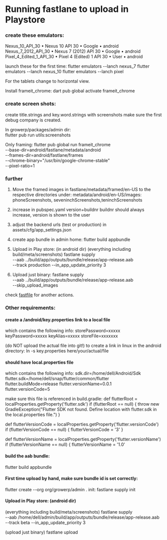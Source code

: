 # Running fastlane to upload in Playstore

### create these emulators:

Nexus_10_API_30         • Nexus 10 API 30           • Google • android
Nexus_7_2012_API_30     • Nexus 7 (2012) API 30     • Google • android
Pixel_4_Edited_1_API_30 • Pixel 4 (Edited) 1 API 30 • User   • android

launch these for the first time:
flutter emulators --lanch nexus_7
flutter emulators --lanch nexus_10
flutter emulators --lanch pixel

For the tablets change to horizontal view.

Install frameit_chrome: dart pub global activate frameit_chrome

### create screen shots:
create title.strings and key.word.strings with screenshots
make sure the first debug company is created.

In growerp/packages/admin dir:  
flutter pub run utils:screenshots

Only framing:
flutter pub global run frameit_chrome \
    --base-dir=android/fastlane/metadata/android \
    --frames-dir=android/fastlane/frames \
    --chrome-binary="/usr/bin/google-chrome-stable" \
    --pixel-ratio=1

### further
1. Move the framed images in fastlane/metadata/framed/en-US to the respective directories under: metadata/android/en-US/images: phoneScreenshots, seveninchScreenshots,teninchScreenshots 
2. increase in pubspec.yaml version+buildnr
    buildnr should always increase, version is shown to the user
3. adjust the backend urls (test or production)
    in assets/cfg/app_settings.json
4. create app bundle in admin home:
    flutter build appbundle
5. Upload in Play store: (in android dir)
    (everything including build/meta/screenshots)
    fastlane supply \
        --aab ../build/app/outputs/bundle/release/app-release.aab \
        --track production --in_app_update_priority 3

6. Upload just binary:
    fastlane supply \
        --aab ../build/app/outputs/bundle/release/app-release.aab \
        --skip_upload_images

check [fastfile](https://docs.fastlane.tools/actions/supply/) for another actions.


### Other requirements:

#### create a <projdir>/android/key.properties link to a local file
which contains the following info:
storePassword=xxxxx
keyPassword=xxxxx
keyAlias=xxxxx
storeFile=xxxxxxx

(do NOT upload the actual file into git!)
to create a link in linux in the android directory:
    ln -s key.properties here/your/actual/file

#### should have local.properties file
which contains the following info:
sdk.dir=/home/dell/Android/Sdk
flutter.sdk=/home/dell/snap/flutter/common/flutter
flutter.buildMode=release
flutter.versionName=0.0.1   
flutter.versionCode=5

make sure this file is referenced in build.gradle:
def flutterRoot = localProperties.getProperty('flutter.sdk')
if (flutterRoot == null) {
    throw new GradleException("Flutter SDK not found. Define location with flutter.sdk in the local.properties file.")
}

def flutterVersionCode = localProperties.getProperty('flutter.versionCode')
if (flutterVersionCode == null) {
    flutterVersionCode = '3'
}

def flutterVersionName = localProperties.getProperty('flutter.versionName')
if (flutterVersionName == null) {
    flutterVersionName = '1.0'

#### build the aab bundle:
flutter build appbundle

#### First time upload by hand, make sure bundle id is set correctly:
flutter create --org org/growerp/admin .
init: fastlane supply init

#### Upload in Play store: (android dir)
(everything including build/meta/screenshots)
fastlane supply \
    --aab /home/dell/admin/build/app/outputs/bundle/release/app-release.aab \
    --track beta --in_app_update_priority 3 

(upload just binary)
    fastlane upload

